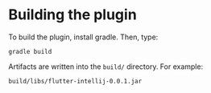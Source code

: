 # Building the plugin

To build the plugin, install gradle. Then, type:

```
gradle build
```

Artifacts are written into the `build/` directory. For example:

```
build/libs/flutter-intellij-0.0.1.jar
```
